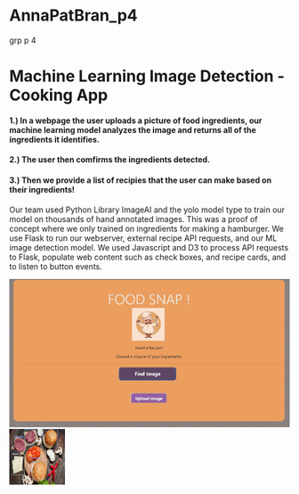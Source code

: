 # AnnaPatBran_p4
grp p 4

<h1> Machine Learning Image Detection - Cooking App </h1>

<h4> 1.) In a webpage the user uploads a picture of food ingredients, our machine learning model analyzes the image 
and returns all of the ingredients it identifies.</h4> 
<h4> 2.) The user then comfirms the ingredients detected. </h4> 
<h4> 3.) Then we provide a list of recipies that the user can make based on their ingredients! </h4>


Our team used Python Library ImageAI and the yolo model type to train our model on thousands of hand annotated images.
This was a proof of concept where we only trained on ingredients for making a hamburger. 
We use Flask to run our webserver, external recipe API requests, and our ML image detection model. 
We used Javascript and D3 to process API requests to Flask, populate web content such as 
check boxes, and recipe cards, and to listen to button events. 

<img src = "https://github.com/BrandinO771/Brandino771.github.io/blob/master/assets/food_snap.jpg">

<img style ="height:100px; width:100px;"  src="https://github.com/BrandinO771/AnnaPatBran_p4/blob/master/website/Food_Snap_WebFiles_v3/images/image1_detect_result.jpg">

